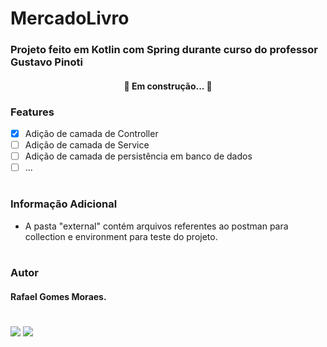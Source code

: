 # MercadoLivro
### Projeto feito em Kotlin com Spring durante curso do professor Gustavo Pinoti

<h4 align="center"> 🚧 Em construção... 🚧 </h4>

### Features

- [x] Adição de camada de Controller
- [ ] Adição de camada de Service
- [ ] Adição de camada de persistência em banco de dados
- [ ] ...
#
### Informação Adicional

- A pasta "external" contém arquivos referentes ao postman para collection e environment para teste do projeto. 
#

### Autor
#### Rafael Gomes Moraes.
#

<img src="https://img.shields.io/static/v1?label=API&message=Kotlin&color=7F52FF&style=for-the-badge&logo=Kotlin"/> <img src="https://img.shields.io/static/v1?label=API&message=Spring&color=6DB33F&style=for-the-badge&logo=Spring"/>
